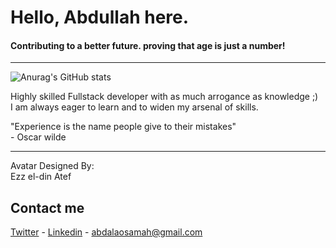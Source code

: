 
# <b>Hello, Abdullah here.</b> <br>
#### Contributing to a better future. proving that age is just a number!
<hr>

![Anurag's GitHub stats](https://github-readme-stats.vercel.app/api?username=abdalaosama&show_icons=true&theme=radical)

Highly skilled Fullstack developer with as much arrogance as knowledge ;) <br>I am always eager to learn and to widen my arsenal of skills.

"Experience is the name people give to their mistakes"<br>                                                    - Oscar wilde<br>
<hr>
Avatar Designed By:
<br>Ezz el-din Atef 
<br>

## Contact me

[Twitter](https://twitter.com/Abdallah__Osama) - 
[Linkedin](https://www.linkedin.com/in/abdullah-osamah/) - 
abdalaosamah@gmail.com
